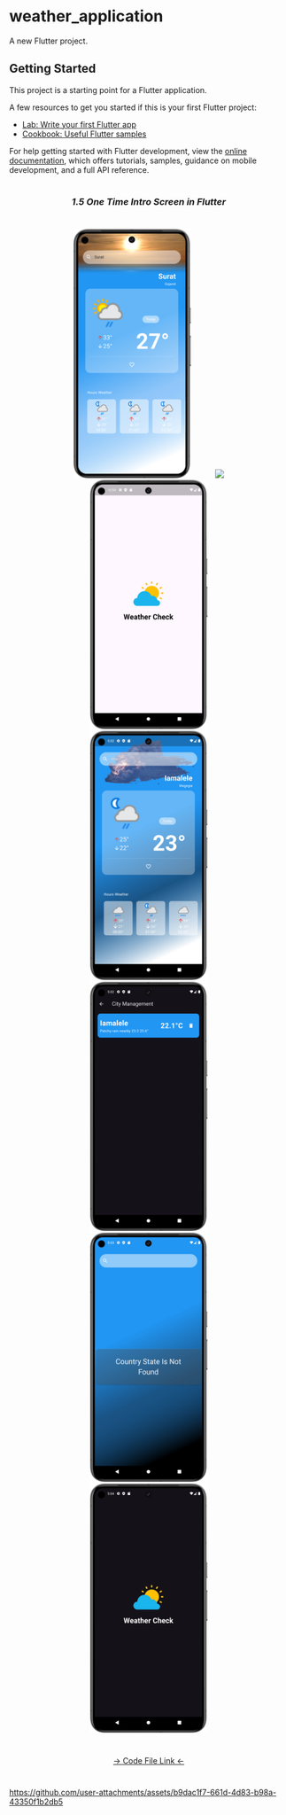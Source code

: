 # weather_application

A new Flutter project.

## Getting Started

This project is a starting point for a Flutter application.

A few resources to get you started if this is your first Flutter project:

- [Lab: Write your first Flutter app](https://docs.flutter.dev/get-started/codelab)
- [Cookbook: Useful Flutter samples](https://docs.flutter.dev/cookbook)

For help getting started with Flutter development, view the
[online documentation](https://docs.flutter.dev/), which offers tutorials,
samples, guidance on mobile development, and a full API reference.



###
<h1></h1>
<h3 align="center"><i>1.5 One Time Intro Screen in Flutter</i></h3>
<h1></h1>
<div align="center">
<img src="https://github.com/Prafulpatnecha/weather_application/blob/master/image.png" height=450px hspace=20>
<img src="https://github.com/user-attachments/assets/9ce2b6cd-8bd3-40da-9035-6feb87078d1b" height=450px hspace=20>
<img src="https://github.com/Prafulpatnecha/weather_application/blob/master/image1.png" height=450px hspace=20>
<img src="https://github.com/Prafulpatnecha/weather_application/blob/master/image2.png" height=450px hspace=20>
<img src="https://github.com/Prafulpatnecha/weather_application/blob/master/image3.png" height=450px hspace=20>
<img src="https://github.com/Prafulpatnecha/weather_application/blob/master/image4.png" height=450px hspace=20>
<img src="https://github.com/Prafulpatnecha/weather_application/blob/master/image5.png" height=450px hspace=20>



</div>

<h1></h1>
<div align="center">
<a href="https://github.com/Prafulpatnecha/adv_flutter_ch1/tree/master/lib/introscreen">-> Code File Link <-</a>
</div>
<h1></h1>


https://github.com/user-attachments/assets/b9dac1f7-661d-4d83-b98a-43350f1b2db5

